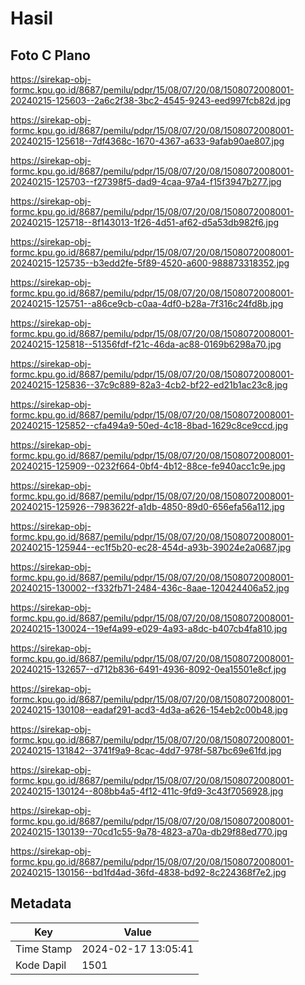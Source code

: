 # Hasil

## Foto C Plano

https://sirekap-obj-formc.kpu.go.id/8687/pemilu/pdpr/15/08/07/20/08/1508072008001-20240215-125603--2a6c2f38-3bc2-4545-9243-eed997fcb82d.jpg

https://sirekap-obj-formc.kpu.go.id/8687/pemilu/pdpr/15/08/07/20/08/1508072008001-20240215-125618--7df4368c-1670-4367-a633-9afab90ae807.jpg

https://sirekap-obj-formc.kpu.go.id/8687/pemilu/pdpr/15/08/07/20/08/1508072008001-20240215-125703--f27398f5-dad9-4caa-97a4-f15f3947b277.jpg

https://sirekap-obj-formc.kpu.go.id/8687/pemilu/pdpr/15/08/07/20/08/1508072008001-20240215-125718--8f143013-1f26-4d51-af62-d5a53db982f6.jpg

https://sirekap-obj-formc.kpu.go.id/8687/pemilu/pdpr/15/08/07/20/08/1508072008001-20240215-125735--b3edd2fe-5f89-4520-a600-988873318352.jpg

https://sirekap-obj-formc.kpu.go.id/8687/pemilu/pdpr/15/08/07/20/08/1508072008001-20240215-125751--a86ce9cb-c0aa-4df0-b28a-7f316c24fd8b.jpg

https://sirekap-obj-formc.kpu.go.id/8687/pemilu/pdpr/15/08/07/20/08/1508072008001-20240215-125818--51356fdf-f21c-46da-ac88-0169b6298a70.jpg

https://sirekap-obj-formc.kpu.go.id/8687/pemilu/pdpr/15/08/07/20/08/1508072008001-20240215-125836--37c9c889-82a3-4cb2-bf22-ed21b1ac23c8.jpg

https://sirekap-obj-formc.kpu.go.id/8687/pemilu/pdpr/15/08/07/20/08/1508072008001-20240215-125852--cfa494a9-50ed-4c18-8bad-1629c8ce9ccd.jpg

https://sirekap-obj-formc.kpu.go.id/8687/pemilu/pdpr/15/08/07/20/08/1508072008001-20240215-125909--0232f664-0bf4-4b12-88ce-fe940acc1c9e.jpg

https://sirekap-obj-formc.kpu.go.id/8687/pemilu/pdpr/15/08/07/20/08/1508072008001-20240215-125926--7983622f-a1db-4850-89d0-656efa56a112.jpg

https://sirekap-obj-formc.kpu.go.id/8687/pemilu/pdpr/15/08/07/20/08/1508072008001-20240215-125944--ec1f5b20-ec28-454d-a93b-39024e2a0687.jpg

https://sirekap-obj-formc.kpu.go.id/8687/pemilu/pdpr/15/08/07/20/08/1508072008001-20240215-130002--f332fb71-2484-436c-8aae-120424406a52.jpg

https://sirekap-obj-formc.kpu.go.id/8687/pemilu/pdpr/15/08/07/20/08/1508072008001-20240215-130024--19ef4a99-e029-4a93-a8dc-b407cb4fa810.jpg

https://sirekap-obj-formc.kpu.go.id/8687/pemilu/pdpr/15/08/07/20/08/1508072008001-20240215-132657--d712b836-6491-4936-8092-0ea15501e8cf.jpg

https://sirekap-obj-formc.kpu.go.id/8687/pemilu/pdpr/15/08/07/20/08/1508072008001-20240215-130108--eadaf291-acd3-4d3a-a626-154eb2c00b48.jpg

https://sirekap-obj-formc.kpu.go.id/8687/pemilu/pdpr/15/08/07/20/08/1508072008001-20240215-131842--3741f9a9-8cac-4dd7-978f-587bc69e61fd.jpg

https://sirekap-obj-formc.kpu.go.id/8687/pemilu/pdpr/15/08/07/20/08/1508072008001-20240215-130124--808bb4a5-4f12-411c-9fd9-3c43f7056928.jpg

https://sirekap-obj-formc.kpu.go.id/8687/pemilu/pdpr/15/08/07/20/08/1508072008001-20240215-130139--70cd1c55-9a78-4823-a70a-db29f88ed770.jpg

https://sirekap-obj-formc.kpu.go.id/8687/pemilu/pdpr/15/08/07/20/08/1508072008001-20240215-130156--bd1fd4ad-36fd-4838-bd92-8c224368f7e2.jpg


## Metadata

| Key        | Value               |
| ---------- | ------------------- |
| Time Stamp | 2024-02-17 13:05:41 |
| Kode Dapil | 1501                |



